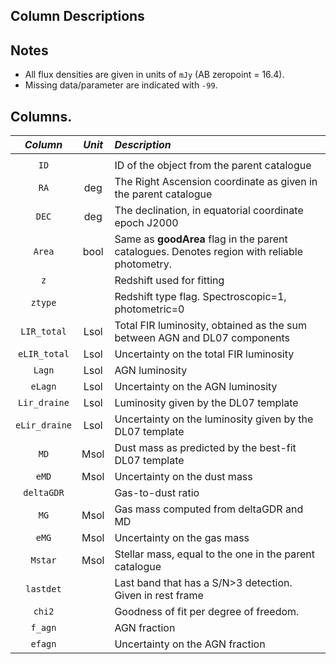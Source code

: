 ## Column Descriptions

## Notes
- All flux densities are given in units of ``mJy`` (AB zeropoint = 16.4).
- Missing data/parameter are indicated with ``-99``.

## Columns.


|                   *Column*     | *Unit* |                                                                                       *Description* |
|     :--------------------:     | :--------------------:    |                                                       :------------------------------------------- |
|                                |  |                                                                                                     |
|                         ``ID`` | |ID of the object from the parent catalogue                                             |
|                          ``RA`` | deg | The Right Ascension coordinate as given in the parent catalogue                                      |
|                          ``DEC`` | deg |  The declination, in equatorial coordinate epoch J2000                                             |
|                          ``Area`` | bool |   Same as **goodArea** flag in the parent catalogues. Denotes region with reliable photometry.    |
|                          ``z`` |   |  Redshift used for fitting                                                                          |
|                          ``ztype`` |  |   Redshift type flag. Spectroscopic=1, photometric=0                                               |
|                          ``LIR_total`` | Lsol  |  Total FIR luminosity, obtained as the sum between AGN and DL07 components                |
|                          ``eLIR_total`` | Lsol |   Uncertainty on the total FIR luminosity                                                 |
|                          ``Lagn`` | Lsol  |  AGN luminosity                |
|                          ``eLagn`` | Lsol |   Uncertainty on the AGN luminosity                                                 |
|                          ``Lir_draine`` | Lsol  |  Luminosity given by the DL07 template                |
|                          ``eLir_draine`` | Lsol |   Uncertainty on the luminosity given by the DL07 template                                                 |
|                          ``MD`` | Msol |   Dust mass as predicted by the best-fit DL07 template |
|                          ``eMD`` | Msol |   Uncertainty on the dust mass                                              |
|                          ``deltaGDR`` |  |   Gas-to-dust ratio                                              |
|                          ``MG`` | Msol |   Gas mass computed from deltaGDR and MD                                              |
|                          ``eMG`` | Msol |   Uncertainty on the gas mass                                             |
|                          ``Mstar`` | Msol |   Stellar mass, equal to the one in the parent catalogue                                             |
|                          ``lastdet`` |  |   Last band that has a S/N>3 detection.  Given in rest frame                                               |
|                          ``chi2`` |  |   Goodness of fit per degree of freedom.                                               |
|                          ``f_agn`` |  |   AGN fraction                                               |
|                          ``efagn`` |  |   Uncertainty on the AGN fraction                                               |
